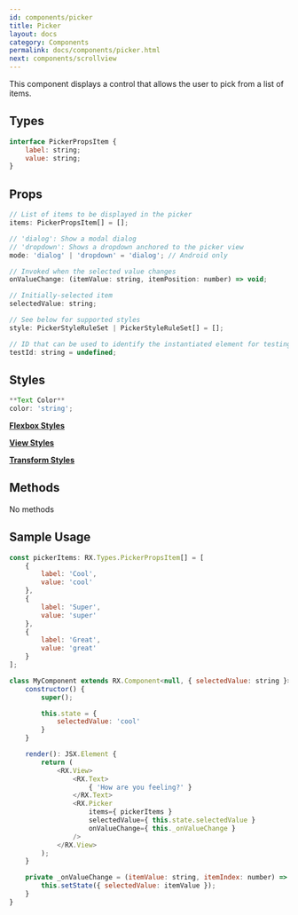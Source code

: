 ```yaml
---
id: components/picker
title: Picker
layout: docs
category: Components
permalink: docs/components/picker.html
next: components/scrollview
---
```


This component displays a control that allows the user to pick from a list of items.

## Types
``` javascript
interface PickerPropsItem {
    label: string;
    value: string;
}
```

## Props
``` javascript
// List of items to be displayed in the picker
items: PickerPropsItem[] = [];

// 'dialog': Show a modal dialog
// 'dropdown': Shows a dropdown anchored to the picker view
mode: 'dialog' | 'dropdown' = 'dialog'; // Android only

// Invoked when the selected value changes
onValueChange: (itemValue: string, itemPosition: number) => void;

// Initially-selected item
selectedValue: string;

// See below for supported styles
style: PickerStyleRuleSet | PickerStyleRuleSet[] = [];

// ID that can be used to identify the instantiated element for testing purposes.
testId: string = undefined;
```

## Styles

``` javascript
**Text Color**
color: 'string';
```

[**Flexbox Styles**](/reactxp/docs/styles.html#flexbox-style-attributes)

[**View Styles**](/reactxp/docs/styles.html#view-style-attributes)

[**Transform Styles**](/reactxp/docs/styles.html#transform-style-attributes)

## Methods

No methods


## Sample Usage

``` javascript
const pickerItems: RX.Types.PickerPropsItem[] = [
    {
        label: 'Cool',
        value: 'cool'
    },
    {
        label: 'Super',
        value: 'super'
    },
    {
        label: 'Great',
        value: 'great'
    }
];

class MyComponent extends RX.Component<null, { selectedValue: string }> {
    constructor() {
        super();

        this.state = {
            selectedValue: 'cool'
        }
    }

    render(): JSX.Element {
        return (
            <RX.View>
                <RX.Text>
                    { 'How are you feeling?' }
                </RX.Text>
                <RX.Picker
                    items={ pickerItems }
                    selectedValue={ this.state.selectedValue }
                    onValueChange={ this._onValueChange }
                />
            </RX.View>
        );
    }

    private _onValueChange = (itemValue: string, itemIndex: number) => {
        this.setState({ selectedValue: itemValue });
    }
}
```
